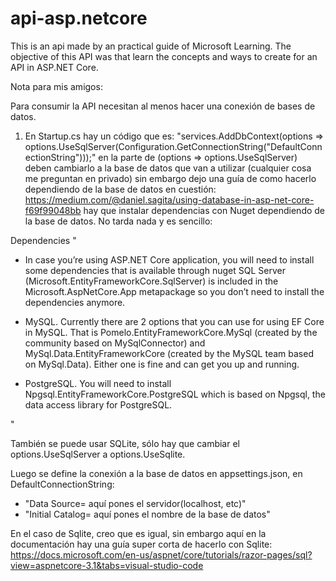 # api-asp.netcore
This is an api made by an practical guide of Microsoft Learning. The objective of this API was that learn the concepts and ways to create for an API in ASP.NET Core.


Nota para mis amigos: 

Para consumir la API necesitan al menos hacer una conexión de bases de datos.

1. En Startup.cs hay un código que es: "services.AddDbContext<ContosoPetsContext>(options => options.UseSqlServer(Configuration.GetConnectionString("DefaultConnectionString")));" en la parte de (options => options.UseSqlServer) deben cambiarlo a la base de datos que van a utilizar (cualquier cosa me preguntan en privado) sin embargo dejo una guía de como hacerlo dependiendo de la base de datos en cuestión: https://medium.com/@daniel.sagita/using-database-in-asp-net-core-f69f99048bb hay que instalar dependencias con Nuget dependiendo de la base de datos. No tarda nada y es sencillo:

Dependencies
"
- In case you’re using ASP.NET Core application, you will need to install some dependencies that is available through nuget SQL Server (Microsoft.EntityFrameworkCore.SqlServer) is included in the Microsoft.AspNetCore.App metapackage so you don’t need to install the dependencies anymore.

- MySQL. Currently there are 2 options that you can use for using EF Core in MySQL. That is Pomelo.EntityFrameworkCore.MySql (created by the community based on MySqlConnector) and MySql.Data.EntityFrameworkCore (created by the MySQL team based on MySql.Data). Either one is fine and can get you up and running.

- PostgreSQL. You will need to install Npgsql.EntityFrameworkCore.PostgreSQL which is based on Npgsql, the data access library for PostgreSQL.

"

También se puede usar SQLite, sólo hay que cambiar el options.UseSqlServer a options.UseSqlite.


Luego se define la conexión a la base de datos en appsettings.json, en DefaultConnectionString:

- "Data Source= aquí pones el servidor(localhost, etc)"
- "Initial Catalog= aquí pones el nombre de la base de datos"

En el caso de Sqlite, creo que es igual, sin embargo aquí en la documentación hay una guía super corta de hacerlo con Sqlite: https://docs.microsoft.com/en-us/aspnet/core/tutorials/razor-pages/sql?view=aspnetcore-3.1&tabs=visual-studio-code


